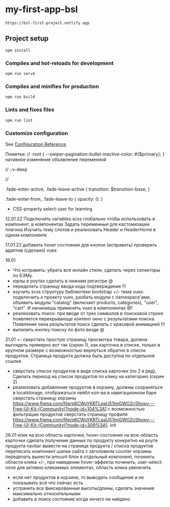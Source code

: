 # my-first-app-bsl
```
https://bsl-first-project.netlify.app
```
## Project setup
```
npm install
```

### Compiles and hot-reloads for development
```
npm run serve
```

### Compiles and minifies for production
```
npm run build
```

### Lints and fixes files
```
npm run lint
```

### Customize configuration
See [Configuration Reference](https://cli.vuejs.org/config/).

Пометки:
//
:root {
  --swiper-pagination-bullet-inactive-color: #{$primary};
} нативное изменение объявление переменной

//
::v-deep

//
<!-- <router-view v-slot="{ Component }">
<transition name="fade" mode="out-in">
<component :is="Component" />
</transition>
</router-view> -->

.fade-enter-active,
.fade-leave-active {
  transition: $transition-base;
}

.fade-enter-from,
.fade-leave-to {
  opacity: 0;
}

- CSS-property select-user for learning


12.01.22
Подключить variables.scss глобально чтобы использовать в компонент.
в компонентах
Задать переменные для кастомизации плагина
Изучить тему слотов и реализовать Header и HeaderHome в одном компоненте

17.01.22
добавить hover состояния для кнопок (исправить)
проверить адаптив (сделано)
vuex

18.01
+ Что исправить: убрать все инлайн стили, сделать через селекторы по БЭМу.
+ юрлы в роутах сделать в нижнем регистре @
+ переделать страницу ввода кода подтверждения !!!
+ изучить scss структуру библиотеки bootstrap
+/- тема vuex: подключить к проекту vuex, разбить модули с namespace'ами, объявить модули "catalog" (включает products, categories), "user", "cart". И начинаешь применять vuex в компонентах @!
+ реализовать поиск: при вводе от трех символов в поисковой строке появляется перекрывающе контент окно с результатами поиска. Появление окна результатов поиск сделать с красивой анимацией !!!
+ выпилить кнопку поиску по фото везде @

21.01
+- сверстать простую страницу просмотра товара, должна выглядеть примерно вот так (скрин 1), как карточка в списке, только в крупном размере с возможностью вернуться обратно в список продуктов. Страница продукта должна быть доступна по отдельной ссылке.
+ сверстать список продуктов в виде списка карточек (по 2 в ряд). Сделать переход на список продуктов по клику на категорию (скрин 2)
+ реализовать добавление продуктов в корзину, должны сохраняться в localstorage, отображаться лейбл кол-ва в навигационном баре
сверстать страницу корзины https://www.figma.com/file/q6CWoYKBTLpaU51lmGWO2r/Shopy---Free-UI-Kit-(Community)?node-id=104%3A1 с возможностью фильтрации продуктов
сверстать страницу профиля https://www.figma.com/file/q6CWoYKBTLpaU51lmGWO2r/Shopy---Free-UI-Kit-(Community)?node-id=309%3A1.
init

26.01
клик на всю область карточки, hover-состояние на всю область карточки
сделать получение данных по продукту конкретно на роуте продукта
navbar вывести на странице продукта / списка продуктов
переписать компонент шапки сайта с заголовком
counter корзины переделать
вынести amount блок в отдельный компонент, починить области клика +/-, при наведении hover-эффекты починить, user-select: none для активно кликаемых элементах, область клика увеличить
- если нет продуктов в корзине, то выводить сообщение и не показывать всё что сейчас есть
- устранить все фиксированные высоты/длины, сделать значения максимально относительными
- добавить в поиск состояние когда ничего не найдено